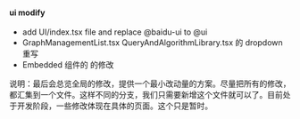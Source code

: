 #### ui modify

- add UI/index.tsx file and replace @baidu-ui to @ui
- GraphManagementList.tsx QueryAndAlgorithmLibrary.tsx 的 dropdown 重写
- Embedded 组件的 的修改

说明：最后会总览全局的修改，提供一个最小改动量的方案。尽量把所有的修改，都汇集到一个文件。这样不同的分支，我们只需要新增这个文件就可以了。目前处于开发阶段，一些修改体现在具体的页面。这个只是暂时。